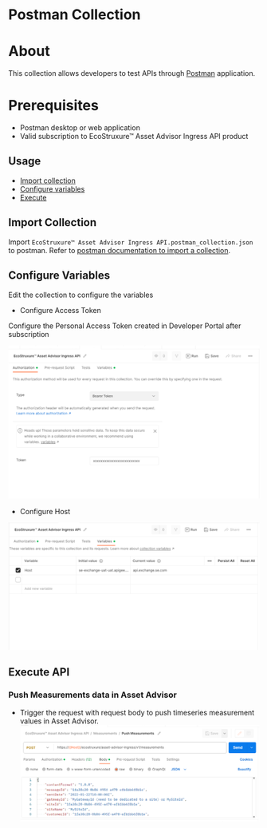 # Postman Collection

# About

This collection allows developers to test APIs through [Postman](https://www.postman.com/) application.

# Prerequisites

* Postman desktop or web application
* Valid subscription to EcoStruxure™ Asset Advisor Ingress API product

## Usage
 
* [Import collection](#import-collection)
* [Configure variables](#configure-variables)
* [Execute](#execute-api)

## Import Collection

Import ```EcoStruxure™ Asset Advisor Ingress API.postman_collection.json``` to postman. Refer to [postman documentation to import a collection](https://learning.postman.com/docs/getting-started/importing-and-exporting-data/#importing-data-into-postman).

## Configure Variables

Edit the collection to configure the variables

* Configure Access Token

Configure the Personal Access Token created in Developer Portal after subscription

![Authorization](./media/configure-token.png)

* Configure Host 

![Host](./media/configure-host.png)

## Execute API
### **Push Measurements data in Asset Advisor**
- Trigger the request with request body to push timeseries measurement values in Asset Advisor.
![push-measurement-request](./media/push-measurement-request.png)

